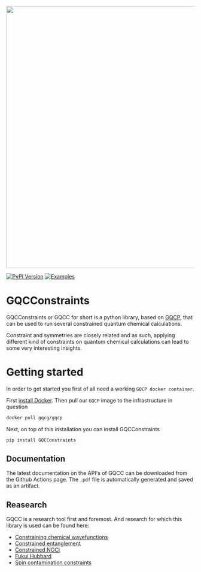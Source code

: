 <p align="center">
<img src="./media/logo.jpg" width="700">
</p>

[![PyPI Version](https://img.shields.io/pypi/v/GQCConstraints.svg)](https://pypi.python.org/pypi/GQCConstraints)
[![Examples](https://img.shields.io/badge/tutorials-green.svg)](/examples)


# GQCConstraints
GQCConstraints or GQCC for short is a python library, based on [GQCP](https://github.com/GQCG/GQCP), that can be used to run several constrained quantum chemical calculations.

Constraint and symmetries are closely related and as such, applying different kind of constraints on quantum chemical calculations can lead to some very interesting insights. 

# Getting started
In order to get started you first of all need a working `GQCP docker container`.

First [install Docker](https://docs.docker.com/get-docker/). Then pull our `GQCP` image to the infrastructure in question

```bash
docker pull gqcg/gqcp
```

Next, on top of this installation you can install GQCConstraints

```bash
pip install GQCConstraints
```
## Documentation

The latest documentation on the API's of GQCC can be downloaded from the Github Actions page. The `.pdf` file is automatically generated and saved as an artifact.

## Reasearch

GQCC is a research tool first and foremost. And research for which this library is used can be found here:

- [Constraining chemical wavefunctions](https://github.com/GQCG-res/constraining_chemical_wave_functions)
- [Constrained entanglement](https://github.com/GQCG-res/constrained-entanglement)
- [Constrained NOCI](https://github.com/GQCG-res/constrained-NOCI)
- [Fukui Hubbard](https://github.com/GQCG-res/fukui-hubbard)
- [Spin contamination constraints](https://github.com/GQCG-res/spin-contamination-constraints)